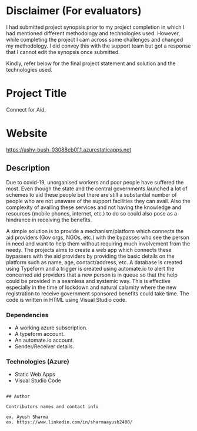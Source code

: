 # Disclaimer (For evaluators)

I had submitted project synopsis prior to my project completion in which I had mentioned different methodology and technologies used. However, while completing the project I cam across some challenges and changed my methodology. I did convey this with the support team but got a response that I cannot edit the synopsis once submitted. 

Kindly, refer below for the final project statement and solution and the technologies used.

# Project Title

Connect for Aid.

# Website
https://ashy-bush-03088cb0f.1.azurestaticapps.net

## Description

Due to covid-19, unorganised workers and poor people have suffered the most. Even though the state and the central governments launched a lot of schemes to aid these people but there are still a substantial number of people who are not  unaware of the support facilities they can avail. Also the complexity of availing these services and not having the knowledge and resources (mobile phones, internet, etc.) to do so could also pose as a hindrance in receiving the benefits. 

A simple solution is to provide a mechanism/platform which connects the aid providers (Gov orgs, NGOs, etc.) with the bypasses who see the person in need and want to help them without requiring much involvement from the needy. The projects aims to create a web app which connects these bypassers with the aid providers by providing the basic details on the platform such as name, age, contact/address, etc. A database is created using Typeform and a trigger is created using automate.io to alert the concerned aid providers that a new person is in queue so that the help could be provided in a seamless and systemic way. This is effective especially in the time of lockdown and natural calamity where the new registration to receive government sponsored benefits could take time. The code is written in HTML using Visual Studio code.


### Dependencies

* A working azure subscription.
* A typeform account.
* An automate.io account.
* Sender/Receiver details.

### Technologies (Azure)

* Static Web Apps
* Visual Studio Code

```

## Author

Contributors names and contact info

ex. Ayush Sharma
ex. https://www.linkedin.com/in/sharmaayush2408/
